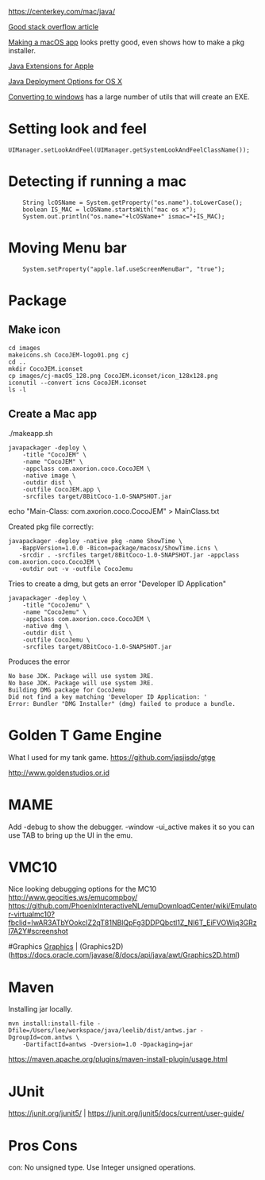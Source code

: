 https://centerkey.com/mac/java/

[Good stack overflow article](https://stackoverflow.com/questions/11037693/convert-java-application-to-mac-os-x-app)

[Making a macOS app](https://centerkey.com/mac/java/) looks pretty good, even shows how to make a pkg installer.

[Java Extensions for Apple][javaextensions]

[Java Deployment Options for OS X](https://developer.apple.com/library/archive/documentation/Java/Conceptual/Java14Development/03-JavaDeployment/JavaDeployment.html)

[Converting to windows](https://stackoverflow.com/questions/147181/how-can-i-convert-my-java-program-to-an-exe-file/147233#147233) has a large number of utils that will create an EXE. 

# Setting look and feel
    UIManager.setLookAndFeel(UIManager.getSystemLookAndFeelClassName());

# Detecting if running a mac
        String lcOSName = System.getProperty("os.name").toLowerCase();
        boolean IS_MAC = lcOSName.startsWith("mac os x");
        System.out.println("os.name="+lcOSName+" ismac="+IS_MAC);

# Moving Menu bar
        System.setProperty("apple.laf.useScreenMenuBar", "true");


# Package
## Make icon

```
cd images
makeicons.sh CocoJEM-logo01.png cj
cd ..
mkdir CocoJEM.iconset
cp images/cj-macOS_128.png CocoJEM.iconset/icon_128x128.png
iconutil --convert icns CocoJEM.iconset
ls -l
```

## Create a Mac app

./makeapp.sh

```
javapackager -deploy \
    -title "CocoJEM" \
    -name "CocoJEM" \
    -appclass com.axorion.coco.CocoJEM \
    -native image \
    -outdir dist \
    -outfile CocoJEM.app \
    -srcfiles target/8BitCoco-1.0-SNAPSHOT.jar 
```

echo "Main-Class: com.axorion.coco.CocoJEM" > MainClass.txt

Created pkg file correctly:

    javapackager -deploy -native pkg -name ShowTime \
       -BappVersion=1.0.0 -Bicon=package/macosx/ShowTime.icns \
       -srcdir . -srcfiles target/8BitCoco-1.0-SNAPSHOT.jar -appclass com.axorion.coco.CocoJEM \
       -outdir out -v -outfile CocoJemu
   
Tries to create a dmg, but gets an error "Developer ID Application"
   
    javapackager -deploy \
        -title "CocoJemu" \
        -name "CocoJemu" \
        -appclass com.axorion.coco.CocoJEM \
        -native dmg \
        -outdir dist \
        -outfile CocoJemu \
        -srcfiles target/8BitCoco-1.0-SNAPSHOT.jar

Produces the error

    No base JDK. Package will use system JRE.
    No base JDK. Package will use system JRE.
    Building DMG package for CocoJemu
    Did not find a key matching 'Developer ID Application: '
    Error: Bundler "DMG Installer" (dmg) failed to produce a bundle.


# Golden T Game Engine

What I used for my tank game. 
https://github.com/jasjisdo/gtge

http://www.goldenstudios.or.id

[javaextensions]: https://developer.apple.com/library/archive/samplecode/AppleJavaExtensions/Introduction/Intro.html


# MAME
Add -debug to show the debugger.
-window
-ui_active makes it so you can use TAB to bring up the UI in the emu.


# VMC10
Nice looking debugging options for the MC10
http://www.geocities.ws/emucompboy/
https://github.com/PhoenixInteractiveNL/emuDownloadCenter/wiki/Emulator-virtualmc10?fbclid=IwAR3ATbYOokcIZ2qT81NBlQpFg3DDPQbctl1Z_Nl6T_EiFVOWiq3GRzI7A2Y#screenshot

#Graphics
[Graphics](https://docs.oracle.com/javase/8/docs/api/java/awt/Graphics.html) | (Graphics2D)(https://docs.oracle.com/javase/8/docs/api/java/awt/Graphics2D.html)

# Maven
Installing jar locally.

    mvn install:install-file -Dfile=/Users/lee/workspace/java/leelib/dist/antws.jar -DgroupId=com.antws \
        -DartifactId=antws -Dversion=1.0 -Dpackaging=jar

https://maven.apache.org/plugins/maven-install-plugin/usage.html


# JUnit
https://junit.org/junit5/ | https://junit.org/junit5/docs/current/user-guide/

# Pros Cons
con: No unsigned type. Use Integer unsigned operations.